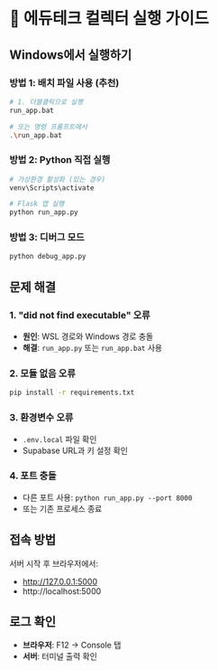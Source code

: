 # 🚀 에듀테크 컬렉터 실행 가이드

## Windows에서 실행하기

### 방법 1: 배치 파일 사용 (추천)
```bash
# 1. 더블클릭으로 실행
run_app.bat

# 또는 명령 프롬프트에서
.\run_app.bat
```

### 방법 2: Python 직접 실행
```bash
# 가상환경 활성화 (있는 경우)
venv\Scripts\activate

# Flask 앱 실행
python run_app.py
```

### 방법 3: 디버그 모드
```bash
python debug_app.py
```

## 문제 해결

### 1. "did not find executable" 오류
- **원인**: WSL 경로와 Windows 경로 충돌
- **해결**: `run_app.py` 또는 `run_app.bat` 사용

### 2. 모듈 없음 오류
```bash
pip install -r requirements.txt
```

### 3. 환경변수 오류
- `.env.local` 파일 확인
- Supabase URL과 키 설정 확인

### 4. 포트 충돌
- 다른 포트 사용: `python run_app.py --port 8000`
- 또는 기존 프로세스 종료

## 접속 방법
서버 시작 후 브라우저에서:
- http://127.0.0.1:5000
- http://localhost:5000

## 로그 확인
- **브라우저**: F12 → Console 탭
- **서버**: 터미널 출력 확인